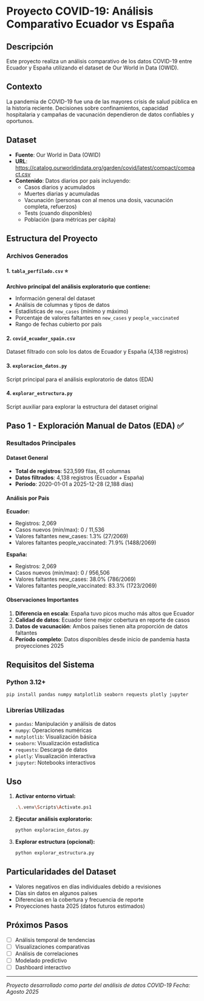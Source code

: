 # Proyecto COVID-19: Análisis Comparativo Ecuador vs España

## Descripción
Este proyecto realiza un análisis comparativo de los datos COVID-19 entre Ecuador y España utilizando el dataset de Our World in Data (OWID).

## Contexto
La pandemia de COVID-19 fue una de las mayores crisis de salud pública en la historia reciente. Decisiones sobre confinamientos, capacidad hospitalaria y campañas de vacunación dependieron de datos confiables y oportunos.

## Dataset
- **Fuente**: Our World in Data (OWID)
- **URL**: https://catalog.ourworldindata.org/garden/covid/latest/compact/compact.csv
- **Contenido**: Datos diarios por país incluyendo:
  - Casos diarios y acumulados
  - Muertes diarias y acumuladas
  - Vacunación (personas con al menos una dosis, vacunación completa, refuerzos)
  - Tests (cuando disponibles)
  - Población (para métricas per cápita)

## Estructura del Proyecto

### Archivos Generados

#### 1. `tabla_perfilado.csv` ⭐
**Archivo principal del análisis exploratorio que contiene:**
- Información general del dataset
- Análisis de columnas y tipos de datos
- Estadísticas de `new_cases` (mínimo y máximo)
- Porcentaje de valores faltantes en `new_cases` y `people_vaccinated`
- Rango de fechas cubierto por país

#### 2. `covid_ecuador_spain.csv`
Dataset filtrado con solo los datos de Ecuador y España (4,138 registros)

#### 3. `exploracion_datos.py`
Script principal para el análisis exploratorio de datos (EDA)

#### 4. `explorar_estructura.py`
Script auxiliar para explorar la estructura del dataset original

## Paso 1 - Exploración Manual de Datos (EDA) ✅

### Resultados Principales

#### Dataset General
- **Total de registros**: 523,599 filas, 61 columnas
- **Datos filtrados**: 4,138 registros (Ecuador + España)
- **Período**: 2020-01-01 a 2025-12-28 (2,188 días)

#### Análisis por País

**Ecuador:**
- Registros: 2,069
- Casos nuevos (min/max): 0 / 11,536
- Valores faltantes new_cases: 1.3% (27/2069)
- Valores faltantes people_vaccinated: 71.9% (1488/2069)

**España:**
- Registros: 2,069
- Casos nuevos (min/max): 0 / 956,506
- Valores faltantes new_cases: 38.0% (786/2069)
- Valores faltantes people_vaccinated: 83.3% (1723/2069)

#### Observaciones Importantes
1. **Diferencia en escala**: España tuvo picos mucho más altos que Ecuador
2. **Calidad de datos**: Ecuador tiene mejor cobertura en reporte de casos
3. **Datos de vacunación**: Ambos países tienen alta proporción de datos faltantes
4. **Período completo**: Datos disponibles desde inicio de pandemia hasta proyecciones 2025

## Requisitos del Sistema

### Python 3.12+
```bash
pip install pandas numpy matplotlib seaborn requests plotly jupyter
```

### Librerías Utilizadas
- `pandas`: Manipulación y análisis de datos
- `numpy`: Operaciones numéricas
- `matplotlib`: Visualización básica
- `seaborn`: Visualización estadística
- `requests`: Descarga de datos
- `plotly`: Visualización interactiva
- `jupyter`: Notebooks interactivos

## Uso

1. **Activar entorno virtual:**
   ```bash
   .\.venv\Scripts\Activate.ps1
   ```

2. **Ejecutar análisis exploratorio:**
   ```bash
   python exploracion_datos.py
   ```

3. **Explorar estructura (opcional):**
   ```bash
   python explorar_estructura.py
   ```

## Particularidades del Dataset
- Valores negativos en días individuales debido a revisiones
- Días sin datos en algunos países
- Diferencias en la cobertura y frecuencia de reporte
- Proyecciones hasta 2025 (datos futuros estimados)

## Próximos Pasos
- [ ] Análisis temporal de tendencias
- [ ] Visualizaciones comparativas
- [ ] Análisis de correlaciones
- [ ] Modelado predictivo
- [ ] Dashboard interactivo

---
*Proyecto desarrollado como parte del análisis de datos COVID-19*
*Fecha: Agosto 2025*
